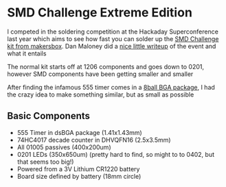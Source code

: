 # SMD Challenge Extreme Edition

I competed in the soldering competition at the Hackaday Superconference last year which aims to see how fast you can solder up the [SMD Challenge kit from makersbox](https://www.tindie.com/products/makersbox/smd-challenge/). 
Dan Maloney did a [nice little writeup](https://hackaday.com/2019/11/18/a-newbie-takes-the-smd-challenge-at-supercon/) of the event and what it entails

The normal kit starts off at 1206 components and goes down to 0201, however SMD components have been getting smaller and smaller

After finding the infamous 555 timer comes in a [8ball BGA package](https://www.ti.com/product/LMC555), I had the crazy idea to make something similar, but as small as possible

## Basic Components
- 555 Timer in dsBGA package (1.41x1.43mm)
- 74HC4017 decade counter in DHVQFN16 (2.5x3.5mm)
- All 01005 passives (400x200um)
- 0201 LEDs (350x650um) (pretty hard to find, so might to to 0402, but that seems too big!)
- Powered from a 3V Lithium CR1220 battery
- Board size defined by battery (18mm circle)
